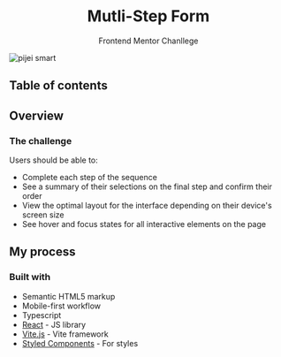 <h1 align="center">Mutli-Step Form</h1>
<p align="center">Frontend Mentor Chanllege<p>

<img src="https://res.cloudinary.com/dz209s6jk/image/upload/f_auto,q_auto,w_700/Challenges/rpukzb7s5qrktafsam6s.jpg" alt="pijei smart">

## Table of contents

## Overview

### The challenge

Users should be able to:

- Complete each step of the sequence
- See a summary of their selections on the final step and confirm their order
- View the optimal layout for the interface depending on their device's screen size
- See hover and focus states for all interactive elements on the page


## My process

### Built with

- Semantic HTML5 markup
- Mobile-first workflow
- Typescript
- [React](https://reactjs.org/) - JS library
- [Vite.js](https://vitejs.dev/) - Vite framework
- [Styled Components](https://styled-components.com/) - For styles

